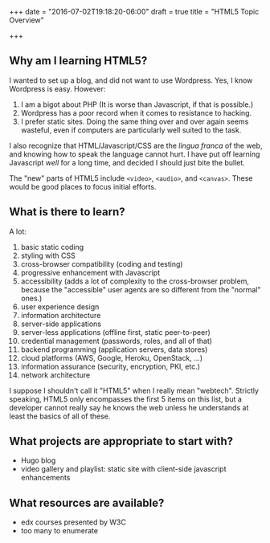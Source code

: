 +++
date = "2016-07-02T19:18:20-06:00"
draft = true
title = "HTML5 Topic Overview"

+++

## Why am I learning HTML5?

I wanted to set up a blog, and did not want to use Wordpress. Yes, I know Wordpress is easy.
However:

 1. I am a bigot about PHP (It is worse than Javascript, if that is possible.)
 2. Wordpress has a poor record when it comes to resistance to hacking.
 3. I prefer static sites. Doing the same thing over and over again seems wasteful, even if computers are particularly well suited to the task.

I also recognize that HTML/Javascript/CSS are the *lingua franca* of the web, and knowing how to speak the language cannot hurt.  I have put off learning Javascript *well* for a long time, and decided I should just bite the bullet.

The "new" parts of HTML5 include `<video>`, `<audio>`, and `<canvas>`. These would be good places to focus initial efforts.

## What is there to learn?

A lot:

  1. basic static coding
  2. styling with CSS
  3. cross-browser compatibility (coding and testing)
  4. progressive enhancement with Javascript
  5. accessibility (adds a lot of complexity to the cross-browser problem, because the "accessible" user agents are so different from the "normal" ones.)
  6. user experience design
  7. information architecture
  8. server-side applications
  9. server-less applications (offline first, static peer-to-peer)
  10. credential management (passwords, roles, and all of that)
  11. backend programming (application servers, data stores)
  12. cloud platforms (AWS, Google, Heroku, OpenStack, ...)
  13. information assurance (security, encryption, PKI, etc.)
  14. network architecture

I suppose I shouldn't call it "HTML5" when I really mean "webtech". Strictly speaking, HTML5 only encompasses the first 5 items on this list, but a developer cannot really say he knows the web unless he understands at least the basics of all of these.


## What projects are appropriate to start with?

 * Hugo blog
 * video gallery and playlist: static site with client-side javascript enhancements

## What resources are available?

  * edx courses presented by W3C
  * too many to enumerate
